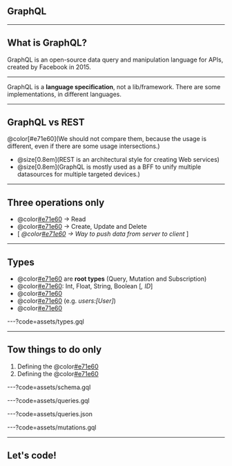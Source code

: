 
## GraphQL

---

## What is GraphQL?

GraphQL is an open-source data query and manipulation language for APIs, created by Facebook in 2015.

---

GraphQL is a **language specification**, not a lib/framework. There are some implementations, in different languages.

---

## GraphQL vs REST

@color[#e71e60](We should not compare them, because the usage is different, even if there are some usage intersections.)

* @size[0.8em](REST is an architectural style for creating Web services)
* @size[0.8em](GraphQL is mostly used as a BFF to unify multiple datasources for multiple targeted devices.)

---

## Three operations only

* @color[#e71e60](Query) -> Read
* @color[#e71e60](Mutation) -> Create, Update and Delete
* [ _@color[#e71e60](Subscription) -> Way to push data from server to client_ ]

---

## Types

* @color[#e71e60](Operations) are **root types** (Query, Mutation and Subscription)
* @color[#e71e60](Scalars): Int, Float, String, Boolean [_, ID_]
* @color[#e71e60](Enumerations)
* @color[#e71e60](Lists) (e.g. _users:[User]_)
* @color[#e71e60](Customs)

---?code=assets/types.gql

---

## Tow things to do only

1. Defining the @color[#e71e60](schema)
2. Defining the @color[#e71e60](resolvers)

---?code=assets/schema.gql

---?code=assets/queries.gql

---?code=assets/queries.json

---?code=assets/mutations.gql

---

## Let's code!
